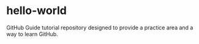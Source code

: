 # hello-world
GitHub Guide tutorial repository designed to provide a practice area and a way to learn GitHub.
